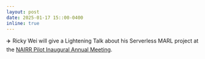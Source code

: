 ```yaml
---
layout: post
date: 2025-01-17 15::00-0400
inline: true
---
```


:airplane: Ricky Wei will give a Lightening Talk about his Serverless MARL project at the [NAIRR Pilot Inaugural Annual Meeting](https://events.internet2.edu/website/79982/home/). 
